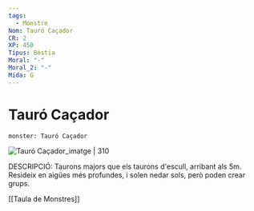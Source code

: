 ```yaml
---
tags:
  - Monstre
Nom: Tauró Caçador
CR: 2
XP: 450
Tipus: Bèstia
Moral: "-"
Moral_2: "-"
Mida: G
---
```

# Tauró Caçador

```statblock
monster: Tauró Caçador
```

![Tauró Caçador_imatge | 310](https://www.fishao.cz/img/fish/l/2746.png)

DESCRIPCIÓ: 
Taurons majors que els taurons d'escull, arribant als 5m. Resideix en aigües més profundes, i solen nedar sols, però poden crear grups.

[[Taula de Monstres]]